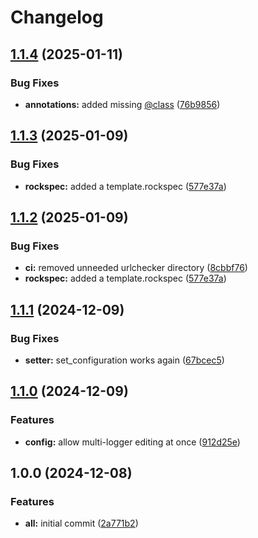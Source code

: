 # Changelog

## [1.1.4](https://github.com/ColinKennedy/mega.logging/compare/v1.1.3...v1.1.4) (2025-01-11)


### Bug Fixes

* **annotations:** added missing [@class](https://github.com/class) ([76b9856](https://github.com/ColinKennedy/mega.logging/commit/76b9856881a526f98f25c704b2c08b0fc09b98b4))

## [1.1.3](https://github.com/ColinKennedy/mega.logging/compare/v1.1.2...v1.1.3) (2025-01-09)


### Bug Fixes

* **rockspec:** added a template.rockspec ([577e37a](https://github.com/ColinKennedy/mega.logging/commit/577e37aa5135c9ef308d969d6bf82fdd03e64499))

## [1.1.2](https://github.com/ColinKennedy/mega.logging/compare/v1.1.1...v1.1.2) (2025-01-09)


### Bug Fixes

* **ci:** removed unneeded urlchecker directory ([8cbbf76](https://github.com/ColinKennedy/mega.logging/commit/8cbbf7665bf3be62b0848d5f7903a77e73916b55))
* **rockspec:** added a template.rockspec ([577e37a](https://github.com/ColinKennedy/mega.logging/commit/577e37aa5135c9ef308d969d6bf82fdd03e64499))

## [1.1.1](https://github.com/ColinKennedy/mega.logging/compare/v1.1.0...v1.1.1) (2024-12-09)


### Bug Fixes

* **setter:** set_configuration works again ([67bcec5](https://github.com/ColinKennedy/mega.logging/commit/67bcec5173c71498307550f5d79f58c68b158556))

## [1.1.0](https://github.com/ColinKennedy/mega.logging/compare/v1.0.0...v1.1.0) (2024-12-09)


### Features

* **config:** allow multi-logger editing at once ([912d25e](https://github.com/ColinKennedy/mega.logging/commit/912d25e1d7eb8e5f2bc52f422f9a49c6e60b7a9f))

## 1.0.0 (2024-12-08)


### Features

* **all:** initial commit ([2a771b2](https://github.com/ColinKennedy/mega.logging/commit/2a771b27c99e5cad30d2621e147a6447c4aedf0c))
